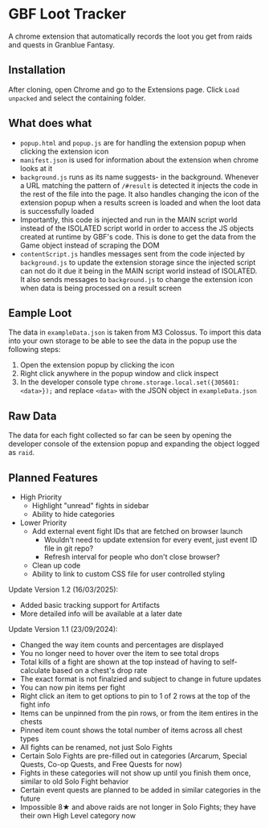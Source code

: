 # GBF Loot Tracker

A chrome extension that automatically records the loot you get from raids and quests in Granblue Fantasy.

## Installation

After cloning, open Chrome and go to the Extensions page. Click `Load unpacked` and select the containing folder.

## What does what

- `popup.html` and `popup.js` are for handling the extension popup when clicking the extension icon
- `manifest.json` is used for information about the extension when chrome looks at it
- `background.js` runs as its name suggests- in the background. Whenever a URL matching the pattern of `/#result` is detected it injects the code in the rest of the file into the page. It also handles changing the icon of the extension popup when a results screen is loaded and when the loot data is successfully loaded
 - Importantly, this code is injected and run in the MAIN script world instead of the ISOLATED script world in order to access the JS objects created at runtime by GBF's code. This is done to get the data from the Game object instead of scraping the DOM
- `contentScript.js` handles messages sent from the code injected by `background.js` to update the extension storage since the injected script can not do it due it being in the MAIN script world instead of ISOLATED. It also sends messages to `background.js` to change the extension icon when data is being processed on a result screen

## Eample Loot

The data in `exampleData.json` is taken from M3 Colossus. To import this data into your own storage to be able to see the data in the popup use the following steps:
1. Open the extension popup by clicking the icon
2. Right click anywhere in the popup window and click inspect
3. In the developer console type `chrome.storage.local.set({305601: <data>});` and replace `<data>` with the JSON object in `exampleData.json`

## Raw Data

The data for each fight collected so far can be seen by opening the developer console of the extension popup and expanding the object logged as `raid`.

## Planned Features
- High Priority
  - Highlight "unread" fights in sidebar
  - Ability to hide categories
- Lower Priority
  - Add external event fight IDs that are fetched on browser launch
    - Wouldn't need to update extension for every event, just event ID file in git repo?
    - Refresh interval for people who don't close browser?
  - Clean up code
  - Ability to link to custom CSS file for user controlled styling

Update Version 1.2 (16/03/2025):
- Added basic tracking support for Artifacts
 - More detailed info will be available at a later date

Update Version 1.1 (23/09/2024):
- Changed the way item counts and percentages are displayed
 - You no longer need to hover over the item to see total drops
 - Total kills of a fight are shown at the top instead of having to self-calculate based on a chest's drop rate
 - The exact format is not finalzied and subject to change in future updates
- You can now pin items per fight
 - Right click an item to get options to pin to 1 of 2 rows at the top of the fight info
 - Items can be unpinned from the pin rows, or from the item entires in the chests
 - Pinned item count shows the total number of items across all chest types
- All fights can be renamed, not just Solo Fights
- Certain Solo Fights are pre-filled out in categories (Arcarum, Special Quests, Co-op Quests, and Free Quests for now)
 - Fights in these categories will not show up until you finish them once, similar to old Solo Fight behavior
 - Certain event quests are planned to be added in similar categories in the future
- Impossible 8★ and above raids are not longer in Solo Fights; they have their own High Level category now
